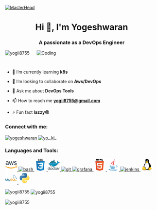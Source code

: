 [![MasterHead](https://www.adinfosystem.com/images/devOps-banner.jpg)](https://yogii8755.io​)
<h1 align="center">Hi 👋, I'm Yogeshwaran</h1>
<h3 align="center">A passionate as a DevOps Engineer</h3>
<img align="right" alt="Coding" width="400" src="https://www.volthread.com/wp-content/themes/rt_isotope/custom/images/devops-as-a-service/volthread-devops-banner.svg">

<p align="left"> <img src="https://komarev.com/ghpvc/?username=yogii8755&label=Profile%20views&color=0e75b6&style=flat" alt="yogii8755" /> </p>

<p align="left"> <a href="https://twitter.com/" target="blank"><img src="https://img.shields.io/twitter/follow/?logo=twitter&style=for-the-badge" alt="" /></a> </p>

- 🌱 I’m currently learning **k8s**

- 👯 I’m looking to collaborate on **Aws/DevOps**

- 💬 Ask me about **DevOps Tools**

- 📫 How to reach me **yogii8755@gmail.com**

- ⚡ Fun fact **lazzy😜**

<h3 align="left">Connect with me:</h3>
<p align="left">
<a href="https://linkedin.com/in/yogeshwaran" target="blank"><img align="center" src="https://raw.githubusercontent.com/rahuldkjain/github-profile-readme-generator/master/src/images/icons/Social/linked-in-alt.svg" alt="yogeshwaran" height="30" width="40" /></a>
<a href="https://instagram.com/yo_.ki_" target="blank"><img align="center" src="https://raw.githubusercontent.com/rahuldkjain/github-profile-readme-generator/master/src/images/icons/Social/instagram.svg" alt="yo_.ki_" height="30" width="40" /></a>
</p>

<h3 align="left">Languages and Tools:</h3>
<p align="left"> <a href="https://aws.amazon.com" target="_blank" rel="noreferrer"> <img src="https://raw.githubusercontent.com/devicons/devicon/master/icons/amazonwebservices/amazonwebservices-original-wordmark.svg" alt="aws" width="40" height="40"/> </a> <a href="https://www.gnu.org/software/bash/" target="_blank" rel="noreferrer"> <img src="https://www.vectorlogo.zone/logos/gnu_bash/gnu_bash-icon.svg" alt="bash" width="40" height="40"/> </a> <a href="https://www.w3schools.com/css/" target="_blank" rel="noreferrer"> <img src="https://raw.githubusercontent.com/devicons/devicon/master/icons/css3/css3-original-wordmark.svg" alt="css3" width="40" height="40"/> </a> <a href="https://www.docker.com/" target="_blank" rel="noreferrer"> <img src="https://raw.githubusercontent.com/devicons/devicon/master/icons/docker/docker-original-wordmark.svg" alt="docker" width="40" height="40"/> </a> <a href="https://git-scm.com/" target="_blank" rel="noreferrer"> <img src="https://www.vectorlogo.zone/logos/git-scm/git-scm-icon.svg" alt="git" width="40" height="40"/> </a> <a href="https://grafana.com" target="_blank" rel="noreferrer"> <img src="https://www.vectorlogo.zone/logos/grafana/grafana-icon.svg" alt="grafana" width="40" height="40"/> </a> <a href="https://www.w3.org/html/" target="_blank" rel="noreferrer"> <img src="https://raw.githubusercontent.com/devicons/devicon/master/icons/html5/html5-original-wordmark.svg" alt="html5" width="40" height="40"/> </a> <a href="https://www.java.com" target="_blank" rel="noreferrer"> <img src="https://raw.githubusercontent.com/devicons/devicon/master/icons/java/java-original.svg" alt="java" width="40" height="40"/> </a> <a href="https://www.jenkins.io" target="_blank" rel="noreferrer"> <img src="https://www.vectorlogo.zone/logos/jenkins/jenkins-icon.svg" alt="jenkins" width="40" height="40"/> </a> <a href="https://www.linux.org/" target="_blank" rel="noreferrer"> <img src="https://raw.githubusercontent.com/devicons/devicon/master/icons/linux/linux-original.svg" alt="linux" width="40" height="40"/> </a> <a href="https://www.mysql.com/" target="_blank" rel="noreferrer"> <img src="https://raw.githubusercontent.com/devicons/devicon/master/icons/mysql/mysql-original-wordmark.svg" alt="mysql" width="40" height="40"/> </a> <a href="https://www.python.org" target="_blank" rel="noreferrer"> <img src="https://raw.githubusercontent.com/devicons/devicon/master/icons/python/python-original.svg" alt="python" width="40" height="40"/> </a> </p>

<p><img align="left" src="https://github-readme-stats.vercel.app/api/top-langs?username=yogii8755&show_icons=true&locale=en&layout=compact" alt="yogii8755" /></p>

<p>&nbsp;<img align="center" src="https://github-readme-stats.vercel.app/api?username=yogii8755&show_icons=true&locale=en" alt="yogii8755" /></p>

<p><img align="center" src="https://github-readme-streak-stats.herokuapp.com/?user=yogii8755&" alt="yogii8755" /></p>
